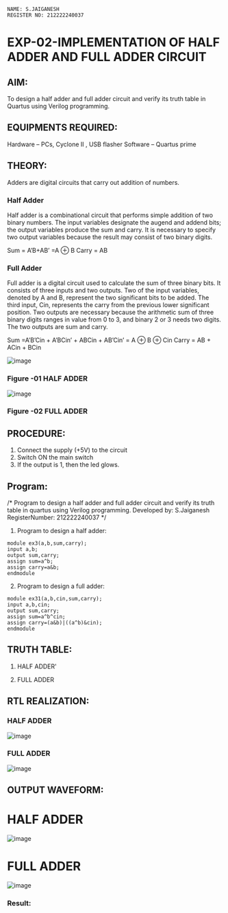 ```
NAME: S.JAIGANESH
REGISTER NO: 212222240037
```
# EXP-02-IMPLEMENTATION OF HALF ADDER AND FULL ADDER CIRCUIT


## AIM:
To design a half adder and full adder circuit and verify its truth table in Quartus using Verilog programming.

## EQUIPMENTS REQUIRED:
Hardware – PCs, Cyclone II , USB flasher
Software – Quartus prime

## THEORY:
Adders are digital circuits that carry out addition of numbers.

### Half Adder
Half adder is a combinational circuit that performs simple addition of two binary numbers. The input variables designate the augend and addend bits; the output variables produce the sum and carry. It is necessary to specify two output variables because the result may consist of two binary digits.

Sum = A’B+AB’ =A ⊕ B 
Carry = AB

### Full Adder
Full adder is a digital circuit used to calculate the sum of three binary bits. It consists of three inputs and two outputs. Two of the input variables, denoted by A and B, represent the two significant bits to be added. The third input, Cin, represents the carry from the previous lower significant position. Two outputs are necessary because the arithmetic sum of three binary digits ranges in value from 0 to 3, and binary 2 or 3 needs two digits. The two outputs are sum and carry.

Sum =A’B’Cin + A’BCin’ + ABCin + AB’Cin’ = A ⊕ B ⊕ Cin 
Carry = AB + ACin + BCin

 ![image](https://user-images.githubusercontent.com/36288975/163552156-a13e5a56-c638-4110-97d9-8896907c8d25.png)

### Figure -01 HALF ADDER 


![image](https://user-images.githubusercontent.com/36288975/163552057-b3547877-6d07-45b4-b7e0-bcfebfad9e1d.png)

### Figure -02 FULL ADDER 

## PROCEDURE:
1. Connect the supply (+5V) to the circuit
2. Switch ON the main switch
3. If the output is 1, then the led glows.

## Program:
/*
Program to design a half adder and full adder circuit and verify its truth table in quartus using Verilog programming.
Developed by: S.Jaiganesh
RegisterNumber: 212222240037
*/
1. Program to design a half adder:
```
module ex3(a,b,sum,carry);
input a,b;
output sum,carry;
assign sum=a^b;
assign carry=a&b;
endmodule 
```
2. Program to design a full adder:
```
module ex31(a,b,cin,sum,carry);
input a,b,cin;
output sum,carry;
assign sum=a^b^cin;
assign carry=(a&b)|((a^b)&cin);
endmodule
```

## TRUTH TABLE:
1. HALF ADDER'
 
2. FULL ADDER

## RTL REALIZATION:
### HALF ADDER
![image](https://github.com/Jaiganesh235/Exp-02-Implementation-of-Half-Adder-and-Full-Adder-circuit/assets/118657189/f7cfff41-9671-4c3c-b523-7edd2074233b)

### FULL ADDER
![image](https://github.com/Jaiganesh235/Exp-02-Implementation-of-Half-Adder-and-Full-Adder-circuit/assets/118657189/7cb66c1f-4a79-4103-99ca-b50942d250cd)


## OUTPUT WAVEFORM:
# HALF ADDER
![image](https://github.com/Jaiganesh235/Exp-02-Implementation-of-Half-Adder-and-Full-Adder-circuit/assets/118657189/c3ece2e7-b7ce-4c6f-961a-ebebbec90493)
 
# FULL ADDER
![image](https://github.com/Jaiganesh235/Exp-02-Implementation-of-Half-Adder-and-Full-Adder-circuit/assets/118657189/dfd139bf-43ed-4300-80e0-398ca22f45ff)

### Result:
